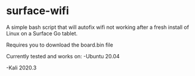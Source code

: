 # surface-wifi

A simple bash script that will autofix wifi not working after a fresh install of Linux on a Surface Go tablet.

Requires you to download the board.bin file

Currently tested and works on:
-Ubuntu 20.04

-Kali 2020.3
